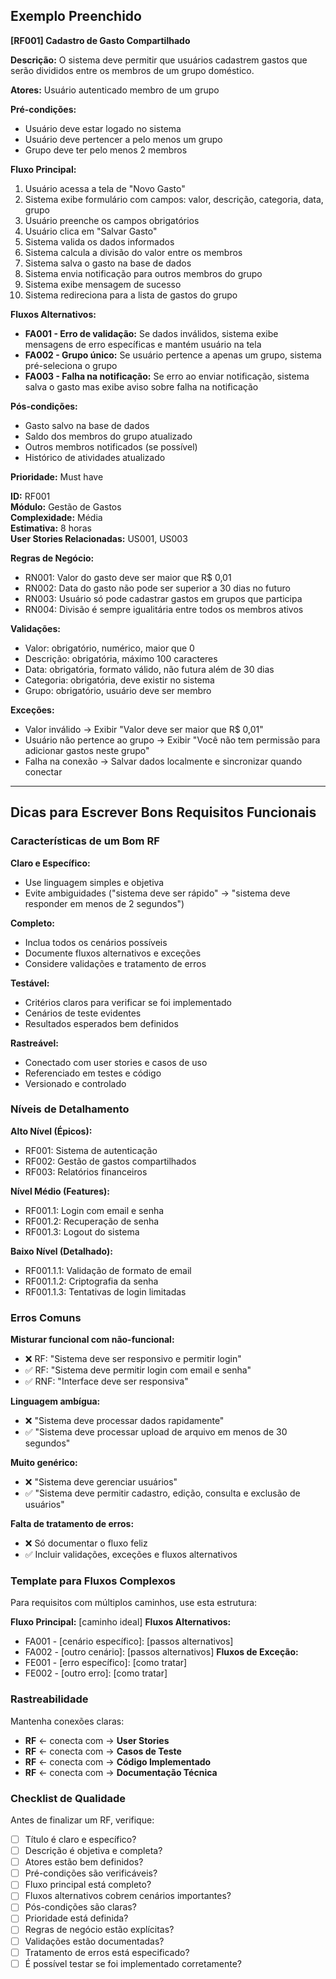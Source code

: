 ## Exemplo Preenchido

**[RF001] Cadastro de Gasto Compartilhado**

**Descrição:** O sistema deve permitir que usuários cadastrem gastos que serão divididos entre os membros de um grupo doméstico.

**Atores:** Usuário autenticado membro de um grupo  

**Pré-condições:** 
- Usuário deve estar logado no sistema
- Usuário deve pertencer a pelo menos um grupo
- Grupo deve ter pelo menos 2 membros

**Fluxo Principal:**
1. Usuário acessa a tela de "Novo Gasto"
2. Sistema exibe formulário com campos: valor, descrição, categoria, data, grupo
3. Usuário preenche os campos obrigatórios
4. Usuário clica em "Salvar Gasto"
5. Sistema valida os dados informados
6. Sistema calcula a divisão do valor entre os membros
7. Sistema salva o gasto na base de dados
8. Sistema envia notificação para outros membros do grupo
9. Sistema exibe mensagem de sucesso
10. Sistema redireciona para a lista de gastos do grupo

**Fluxos Alternativos:**
- **FA001 - Erro de validação:** Se dados inválidos, sistema exibe mensagens de erro específicas e mantém usuário na tela
- **FA002 - Grupo único:** Se usuário pertence a apenas um grupo, sistema pré-seleciona o grupo
- **FA003 - Falha na notificação:** Se erro ao enviar notificação, sistema salva o gasto mas exibe aviso sobre falha na notificação

**Pós-condições:** 
- Gasto salvo na base de dados
- Saldo dos membros do grupo atualizado
- Outros membros notificados (se possível)
- Histórico de atividades atualizado

**Prioridade:** Must have

**ID:** RF001  
**Módulo:** Gestão de Gastos  
**Complexidade:** Média  
**Estimativa:** 8 horas  
**User Stories Relacionadas:** US001, US003  

**Regras de Negócio:**
- RN001: Valor do gasto deve ser maior que R$ 0,01
- RN002: Data do gasto não pode ser superior a 30 dias no futuro
- RN003: Usuário só pode cadastrar gastos em grupos que participa
- RN004: Divisão é sempre igualitária entre todos os membros ativos

**Validações:**
- Valor: obrigatório, numérico, maior que 0
- Descrição: obrigatória, máximo 100 caracteres
- Data: obrigatória, formato válido, não futura além de 30 dias
- Categoria: obrigatória, deve existir no sistema
- Grupo: obrigatório, usuário deve ser membro

**Exceções:**
- Valor inválido → Exibir "Valor deve ser maior que R$ 0,01"
- Usuário não pertence ao grupo → Exibir "Você não tem permissão para adicionar gastos neste grupo"
- Falha na conexão → Salvar dados localmente e sincronizar quando conectar

---

## Dicas para Escrever Bons Requisitos Funcionais

### Características de um Bom RF

**Claro e Específico:**
- Use linguagem simples e objetiva
- Evite ambiguidades ("sistema deve ser rápido" → "sistema deve responder em menos de 2 segundos")

**Completo:**
- Inclua todos os cenários possíveis
- Documente fluxos alternativos e exceções
- Considere validações e tratamento de erros

**Testável:**
- Critérios claros para verificar se foi implementado
- Cenários de teste evidentes
- Resultados esperados bem definidos

**Rastreável:**
- Conectado com user stories e casos de uso
- Referenciado em testes e código
- Versionado e controlado

### Níveis de Detalhamento

**Alto Nível (Épicos):**
- RF001: Sistema de autenticação
- RF002: Gestão de gastos compartilhados
- RF003: Relatórios financeiros

**Nível Médio (Features):**
- RF001.1: Login com email e senha
- RF001.2: Recuperação de senha
- RF001.3: Logout do sistema

**Baixo Nível (Detalhado):**
- RF001.1.1: Validação de formato de email
- RF001.1.2: Criptografia da senha
- RF001.1.3: Tentativas de login limitadas

### Erros Comuns

**Misturar funcional com não-funcional:**
- ❌ RF: "Sistema deve ser responsivo e permitir login"
- ✅ RF: "Sistema deve permitir login com email e senha"
- ✅ RNF: "Interface deve ser responsiva"

**Linguagem ambígua:**
- ❌ "Sistema deve processar dados rapidamente"
- ✅ "Sistema deve processar upload de arquivo em menos de 30 segundos"

**Muito genérico:**
- ❌ "Sistema deve gerenciar usuários"
- ✅ "Sistema deve permitir cadastro, edição, consulta e exclusão de usuários"

**Falta de tratamento de erros:**
- ❌ Só documentar o fluxo feliz
- ✅ Incluir validações, exceções e fluxos alternativos

### Template para Fluxos Complexos

Para requisitos com múltiplos caminhos, use esta estrutura:

**Fluxo Principal:** [caminho ideal]
**Fluxos Alternativos:**
- FA001 - [cenário específico]: [passos alternativos]
- FA002 - [outro cenário]: [passos alternativos]
**Fluxos de Exceção:**
- FE001 - [erro específico]: [como tratar]
- FE002 - [outro erro]: [como tratar]

### Rastreabilidade

Mantenha conexões claras:
- **RF** ← conecta com → **User Stories**
- **RF** ← conecta com → **Casos de Teste**
- **RF** ← conecta com → **Código Implementado**
- **RF** ← conecta com → **Documentação Técnica**

### Checklist de Qualidade

Antes de finalizar um RF, verifique:
- [ ] Título é claro e específico?
- [ ] Descrição é objetiva e completa?
- [ ] Atores estão bem definidos?
- [ ] Pré-condições são verificáveis?
- [ ] Fluxo principal está completo?
- [ ] Fluxos alternativos cobrem cenários importantes?
- [ ] Pós-condições são claras?
- [ ] Prioridade está definida?
- [ ] Regras de negócio estão explícitas?
- [ ] Validações estão documentadas?
- [ ] Tratamento de erros está especificado?
- [ ] É possível testar se foi implementado corretamente?

